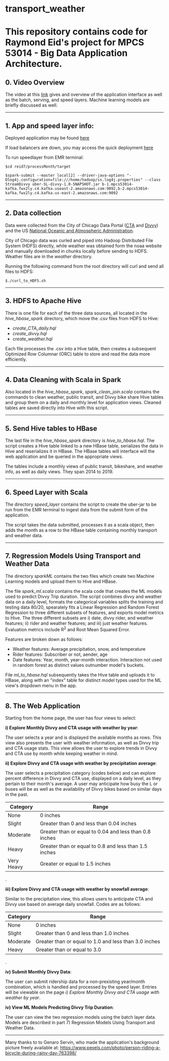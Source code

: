 # transport_weather

# This repository contains code for Raymond Eid's project for MPCS 53014 - Big Data Application Architecture.

## 0. Video Overview
The video at this [link](https://www.loom.com/share/9f9fd4db9b854d2f9e5ada41c6b983ef) gives and overview of the application interface as well as the batch, serving, and speed layers. Machine learning models are briefly discussed as well.
___

## 1. App and speed layer info:


Deployed application may be found [here](http://mpcs53014-loadbalancer-217964685.us-east-2.elb.amazonaws.com:3707/home.html)

If load balancers are down, you may access the quick deployment [here](http://ec2-3-15-219-66.us-east-2.compute.amazonaws.com:3707/home.html)

To run speedlayer from EMR terminal:
```
$cd reid7/processMonth/target

$spark-submit --master local[2] --driver-java-options "-Dlog4j.configuration=file:///home/hadoop/ss.log4j.properties" --class StreamDivvy uber-SL-divvy-1.0-SNAPSHOT.jar b-1.mpcs53014-kafka.fwx2ly.c4.kafka.useast-2.amazonaws.com:9092,b-2.mpcs53014-kafka.fwx2ly.c4.kafka.us-east-2.amazonaws.com:9092
```
____

## 2. Data collection


Data were collected from the City of Chicago Data Portal ([CTA](https://data.cityofchicago.org/Transportation/CTA-Ridership-Daily-Boarding-Totals/6iiy-9s97) and [Divvy](https://data.cityofchicago.org/Transportation/CTA-Ridership-Daily-Boarding-Totals/6iiy-9s97)) and the US [National Oceanic and Atmospheric Administration](https://www.ncdc.noaa.gov/cdo-web/search;jsessionid=9AB2C2CFD9A81924521705D5879AC26B).

City of Chicago data was curled and piped into Hadoop Distributed File System (HDFS) directly, while weather was obtained form the noaa website and manually downloaded in chunks locally before sending to HDFS. Weather files are in the *weather* directory.

Running the following command from the root directory will curl and send all files to HDFS:
```
$./curl_to_HDFS.sh
```

____

## 3. HDFS to Apache Hive
There is one file for each of the three data sources, all located in the *hive_hbase_spark* directory, which move the .csv files from HDFS to Hive:

- *create_CTA_daily.hql*
- *create_divvy.hql* 
- *create_weather.hql*

Each file processes the .csv into a Hive table, then creates a subsequent Optimized Row Columnar (ORC) table to store and read the data more efficiently. 
____

## 4. Data Cleaning with Scala in Spark
Also located in the *hive_hbase_spark*, *spark_clean_join.scala* contains the commands to clean  weather, public transit, and Divvy bike share Hive tables and group them on a daily and monthly level for application views. Cleaned tables are saved directly into Hive with this script.
____
## 5. Send Hive tables to HBase
The last file in the *hive_hbase_spark* directory is *hive_to_hbase.hql*. The script creates a Hive table linked to a new HBase table, serializes the data in Hive and reserializes it in HBase. The HBase tables will interface will the web application and be queried in the appropriate views.

The tables include a monthly views of public transit, bikeshare, and weather info, as well as daily views. They span 2014 to 2019.
____
## 6. Speed Layer with Scala
The directory *speed_layer* contains the script to create the uber-jar to be run from the EMR terminal to ingest data from the submit form of the application.

The script takes the data submitted, processes it as a scala object, then adds the month as a row to the HBase table containing monthly transport and weather data. 
____
## 7. Regression Models Using Transport and Weather Data
The directory *sparkML* contains the two files which create two Machine Learning models and upload them to Hive and HBase. 

The file *spark_ml.scala* contains the scala code that creates the ML models used to predict Divvy Trip duration. The script combines divvy and weather data on a daily level, formats the categorical variables splits the training and testing data 80/20, spearately fits a Linear Regression and Random Forest Regression to three different subsets of features, and exports model metrics to Hive. The three different subsets are i) date, divvy rider, and weather features; ii) rider and weather features; and iii) just weather features. Evaluation metrics include R<sup>2</sup> and Root Mean Squared Error.

Features are broken down as follows:

- Weather features: Average precipitation, snow, and temperature
- Rider features: Subscriber or not, aender, age
- Date features: Year, month, year-month interaction. Interaction not used in random forest as distinct values outnumber model's buckets.

File *ml_to_hbase.hql* subsequently takes the Hive table and uploads it to HBase, along with an "index" table for distinct model types used for the ML view's dropdown menu in the app.
___
## 8. The Web Application
Starting from the home page, the user has four views to select:

**i) Explore Monthly Divvy and CTA usage with weather by year**:

The user selects a year and is displayed the available months as rows. This view also presents the user with weather information, as well as Divvy trip and CTA usage stats. This view allows the user to explore trends in Divvy and CTA use by month while keeping weather in mind.

**ii) Explore Divvy and CTA usage with weather by precipitation average**: 

The user selects a precipitation category (codes below) and can explore percent difference in Divvy and CTA use, displayed on a daily level, as they pertain to their month's average. A user may anticipate how busy the L or buses will be as well as the availability of Divvy bikes based on similar days in the past.

Category | Range
--- | --- 
None | 0 inches
Slight | Greater than 0 and less than 0.04 inches
Moderate | Greater than or equal to 0.04 and less than 0.8 inches
Heavy | Greater than or equal to 0.8 and less than 1.5 inches
Very Heavy | Greater or equal to 1.5 inches

.

**iii) Explore Divvy and CTA usage with weather by snowfall average**: 

Similar to the precipitation view, this allows users to anticipate CTA and Divvy use based on average daily snowfall. Codes are as follows:

Category | Range
--- | --- 
None | 0 inches
Slight | Greater than 0 and less than 1.0 inches
Moderate | Greater than or equal to 1.0 and less than 3.0 inches
Heavy | Greater than or equal to 3.0 
 
 .


**iv) Submit Monthly Divvy Data**: 
 
 The user can submit ridership data for a non-prexisting year/month combination, which is handled and processed by the speed layer. Entries will be viewable on the page *i) Explore Monthly Divvy and CTA usage with weather by year*.

 **iv) View ML Models Predicting Divvy Trip Duration**: 

 The user can view the two regression models using the batch layer data. Models are described in part 7) Regression Models Using Transport and Weather Data.
 ___
 
Many thanks to to Genaro Servín, who made the application's background picture freely available at: https://www.pexels.com/photo/person-riding-a-bicycle-during-rainy-day-763398/